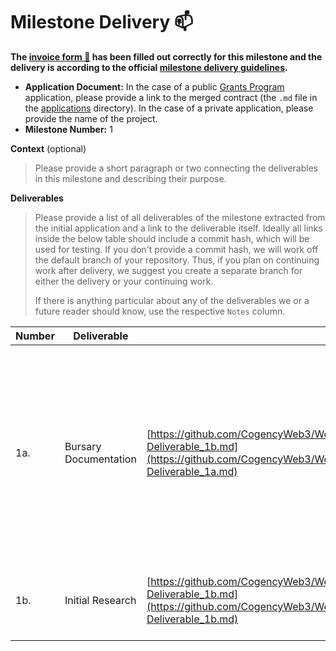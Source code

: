# Milestone Delivery :mailbox:

**The [invoice form :pencil:](https://docs.google.com/forms/d/e/1FAIpQLSfmNYaoCgrxyhzgoKQ0ynQvnNRoTmgApz9NrMp-hd8mhIiO0A/viewform) has been filled out correctly for this milestone and the delivery is according to the official [milestone delivery guidelines](https://github.com/w3f/Grants-Program/blob/master/docs/milestone-deliverables-guidelines.md).**  

* **Application Document:** In the case of a public [Grants Program](https://github.com/w3f/Grants-Program) application, please provide a link to the merged contract (the `.md` file in the [applications](https://github.com/w3f/Grants-Program/tree/master/applications) directory). In the case of a private application, please provide the name of the project. 
* **Milestone Number:** 1

**Context** (optional)
> Please provide a short paragraph or two connecting the deliverables in this milestone and describing their purpose.

**Deliverables**
> Please provide a list of all deliverables of the milestone extracted from the initial application and a link to the deliverable itself. Ideally all links inside the below table should include a commit hash, which will be used for testing. If you don't provide a commit hash, we will work off the default branch of your repository. Thus, if you plan on continuing work after delivery, we suggest you create a separate branch for either the delivery or your continuing work. 
> 
> If there is anything particular about any of the deliverables we or a future reader should know, use the respective `Notes` column.

| Number | Deliverable | Link | Notes |
| ------------- | ------------- | ------------- |------------- |
| 1a. | Bursary Documentation | [https://github.com/CogencyWeb3/Web3MediaPilot/blob/main/Deliverables/Cogency-Deliverable_1b.md](https://github.com/CogencyWeb3/Web3MediaPilot/blob/main/Deliverables/Cogency-Deliverable_1a.md)| Documentation of the process and the fund allocation, which demonstrates how to work together on a research project in a decentralised way and can help guide future projects of a similar stakeholder complexity.| 
| 1b.  | Initial Research |[https://github.com/CogencyWeb3/Web3MediaPilot/blob/main/Deliverables/Cogency-Deliverable_1b.md](https://github.com/CogencyWeb3/Web3MediaPilot/blob/main/Deliverables/Cogency-Deliverable_1b.md)| An initial summary of the project plan will be made available.| 



